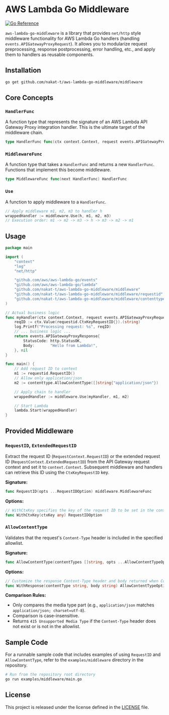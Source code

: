 # AWS Lambda Go Middleware

[![Go Reference](https://pkg.go.dev/badge/github.com/nakat-t/aws-lambda-go-middleware/middleware.svg)](https://pkg.go.dev/github.com/nakat-t/aws-lambda-go-middleware/middleware)
<!-- Add other badges like build status, code coverage, license etc. if applicable -->

`aws-lambda-go-middleware` is a library that provides `net/http` style middleware functionality for AWS Lambda Go handlers (handling `events.APIGatewayProxyRequest`). It allows you to modularize request preprocessing, response postprocessing, error handling, etc., and apply them to handlers as reusable components.

## Installation

```bash
go get github.com/nakat-t/aws-lambda-go-middleware/middleware
```

## Core Concepts

### `HandlerFunc`

A function type that represents the signature of an AWS Lambda API Gateway Proxy integration handler. This is the ultimate target of the middleware chain.

```go
type HandlerFunc func(ctx context.Context, request events.APIGatewayProxyRequest) (events.APIGatewayProxyResponse, error)
```

### `MiddlewareFunc`

A function type that takes a `HandlerFunc` and returns a new `HandlerFunc`. Functions that implement this become middleware.

```go
type MiddlewareFunc func(next HandlerFunc) HandlerFunc
```

### `Use`

A function to apply middleware to a `HandlerFunc`.

```go
// Apply middleware m1, m2, m3 to handler h
wrappedHandler := middleware.Use(h, m1, m2, m3)
// Execution order: m1 -> m2 -> m3 -> h -> m3 -> m2 -> m1
```

## Usage

```go
package main

import (
	"context"
	"log"
	"net/http"

	"github.com/aws/aws-lambda-go/events"
	"github.com/aws/aws-lambda-go/lambda"
	"github.com/nakat-t/aws-lambda-go-middleware/middleware"
	"github.com/nakat-t/aws-lambda-go-middleware/middleware/requestid"
	"github.com/nakat-t/aws-lambda-go-middleware/middleware/contenttype"
)

// Actual business logic
func myHandler(ctx context.Context, request events.APIGatewayProxyRequest) (events.APIGatewayProxyResponse, error) {
	reqID := ctx.Value(requestid.CtxKeyRequestID{}).(string)
	log.Printf("Processing request: %s", reqID)
	// ... business logic ...
	return events.APIGatewayProxyResponse{
		StatusCode: http.StatusOK,
		Body:       "Hello from Lambda!",
	}, nil
}

func main() {
    // Add request ID to context
	m1 := requestid.RequestID()
	// Allow only application/json
	m2 := contenttype.AllowContentType([]string{"application/json"})

	// Apply chain to handler
	wrappedHandler := middleware.Use(myHandler, m1, m2)

	// Start Lambda
	lambda.Start(wrappedHandler)
}

```

## Provided Middleware

### `RequestID`, `ExtendedRequestID`

Extract the request ID (`RequestContext.RequestID`) or the extended request ID (`RequestContext.ExtendedRequestID`) from the API Gateway request context and set it to `context.Context`. Subsequent middleware and handlers can retrieve this ID using the `CtxKeyRequestID` key.

**Signature:**

```go
func RequestID(opts ...RequestIDOption) middleware.MiddlewareFunc
```

**Options:**

```go
// WithCtxKey specifies the key of the request ID to be set in the context.
func WithCtxKey(ctxKey any) RequestIDOption
```

### `AllowContentType`

Validates that the request's `Content-Type` header is included in the specified allowlist.

**Signature:**

```go
func AllowContentType(contentTypes []string, opts ...AllowContentTypeOption) middleware.MiddlewareFunc
```

**Options:**

```go
// Customize the response Content-Type header and body returned when Content-Type is not allowed.
func WithResponse(contentType string, body string) AllowContentTypeOption
```

**Comparison Rules:**

*   Only compares the media type part (e.g., `application/json` matches `application/json; charset=utf-8`).
*   Comparison is case-insensitive.
*   Returns `415 Unsupported Media Type` if the `Content-Type` header does not exist or is not in the allowlist.

## Sample Code

For a runnable sample code that includes examples of using `RequestID` and `AllowContentType`, refer to the `examples/middleware` directory in the repository.

```bash
# Run from the repository root directory
go run examples/middleware/main.go
```

## License

This project is released under the license defined in the [LICENSE](LICENSE) file.
